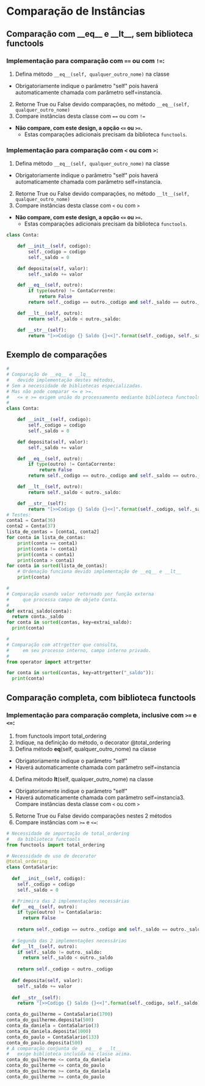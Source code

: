 # Comparação de Instâncias  

## Comparação com \_\_eq\_\_ e \_\_lt\_\_, sem biblioteca functools

### Implementação para comparação com `==` ou com `!=`:
1. Defina método `__eq__(self, qualquer_outro_nome)` na classe
  - Obrigatoriamente indique o parâmetro "self" pois haverá automaticamente chamada com parâmetro self=instancia.
2. Retorne True ou False devido comparações, no método `__eq__(self, qualquer_outro_nome)`
3. Compare instâncias desta classe com `==` ou com `!=`
  - **Não compare, com este design, a opção `<=` ou `>=`.** 
    - Estas comparações adicionais precisam da biblioteca `functools`.

### Implementação para comparação com `<` ou com `>`:
1. Defina método `__eq__(self, qualquer_outro_nome)` na classe
  - Obrigatoriamente indique o parâmetro "self" pois haverá automaticamente chamada com parâmetro self=instancia.
2. Retorne True ou False devido comparações, no método `__lt__(self, qualquer_outro_nome)`
3. Compare instâncias desta classe com `<` ou com `>`
  - **Não compare, com este design, a opção `<=` ou `>=`.** 
    - Estas comparações adicionais precisam da biblioteca `functools`.

```python
class Conta:

    def __init__(self, codigo):
        self._codigo = codigo
        self._saldo = 0

    def deposita(self, valor):
        self._saldo += valor

    def __eq__(self, outro):
        if type(outro) != ContaCorrente:
            return False
        return self._codigo == outro._codigo and self._saldo == outro._saldo

    def __lt__(self, outro):
        return self._saldo < outro._saldo:

    def __str__(self):
        return "[>>Codigo {} Saldo {}<<]".format(self._codigo, self._saldo)
```  

## Exemplo de comparações
```python  
# 
# Comparação de __eq__ e __lq__
#   devido implementação destes métodos,
# Sem a necessidade de bibliotecas especializadas.
# Mas não pode comparar <= e >=.
#   <= e >= exigem união do processamento mediante biblioteca functools
#
class Conta:

    def __init__(self, codigo):
        self._codigo = codigo
        self._saldo = 0

    def deposita(self, valor):
        self._saldo += valor

    def __eq__(self, outro):
        if type(outro) != ContaCorrente:
            return False
        return self._codigo == outro._codigo and self._saldo == outro._saldo

    def __lt__(self, outro):
        return self._saldo < outro._saldo:

    def __str__(self):
        return "[>>Codigo {} Saldo {}<<]".format(self._codigo, self._saldo)
# Testes:
conta1 = Conta(36)
conta2 = Conta(37)
lista_de_contas = [conta1, conta2]
for conta in lista_de_contas:
    print(conta == conta1)
    print(conta != conta1)
    print(conta < conta1)
    print(conta > conta1)
for conta in sorted(lista_de_contas):
    # Ordenação funciona devido implementação de __eq__ e __lt__
    print(conta)
```  

```python
# 
# Comparação usando valor retornado por função externa
#     que processa campo de objeto Conta.
#
def extrai_saldo(conta):
  return conta._saldo
for conta in sorted(contas, key=extrai_saldo):
  print(conta)
```  
  
```python
# 
# Comparação com attrgetter que consulta,
#     em seu processo interno, campo interno privado.
#
from operator import attrgetter

for conta in sorted(contas, key=attrgetter("_saldo")):
  print(conta)
```  

## Comparação completa, com biblioteca functools

### Implementação para comparação completa, inclusive com `>=` e `<=`:
1. from functools import total_ordering
2. Indique, na definição do método, o decorator @total_ordering
3. Defina método __eq__(self, qualquer_outro_nome) na classe
  - Obrigatoriamente indique o parâmetro "self"
  - Haverá automaticamente chamada com parâmetro self=instancia
4. Defina método __lt__(self, qualquer_outro_nome) na classe
  - Obrigatoriamente indique o parâmetro "self"
  - Haverá automaticamente chamada com parâmetro self=instancia3. Compare instâncias desta classe com `<` ou com `>`
5. Retorne True ou False devido comparações nestes 2 métodos
6. Compare instâncias com `>=` e `<=`:

```python  
# Necessidade de importação de total_ordering
#   da biblioteca functools
from functools import total_ordering

# Necessidade de uso de decorator
@total_ordering
class ContaSalario:
  
  def __init__(self, codigo):
    self._codigo = codigo
    self._saldo = 0

  # Primeira das 2 implementações necessárias
  def __eq__(self, outro):
    if type(outro) != ContaSalario:
      return False
    
    return self._codigo == outro._codigo and self._saldo == outro._saldo
  
  # Segunda das 2 implementações necessárias
  def __lt__(self, outro):
    if self._saldo != outro._saldo:
      return self._saldo < outro._saldo
    
    return self._codigo < outro._codigo
  
  def deposita(self, valor):
    self._saldo += valor
    
  def __str__(self):
    return "[>>Codigo {} Saldo {}<<]".format(self._codigo, self._saldo)
```  
  
```python
conta_do_guilherme = ContaSalario(1700)
conta_do_guilherme.deposita(500)
conta_da_daniela = ContaSalario(3)
conta_da_daniela.deposita(1000)
conta_do_paulo = ContaSalario(133)
conta_do_paulo.deposita(500)
# A comparação conjunta de __eq__ e __lt__
#   exige biblioteca incluída na classe acima.
conta_do_guilherme <= conta_da_daniela
conta_do_guilherme <= conta_do_paulo
conta_do_guilherme >= conta_da_daniela
conta_do_guilherme >= conta_do_paulo
```  
